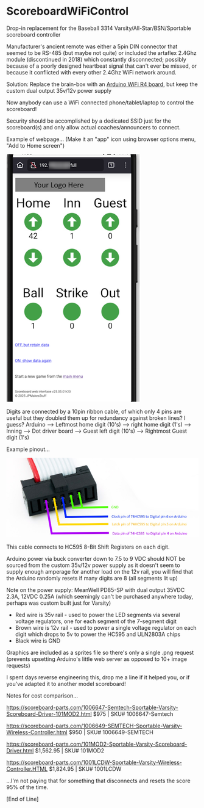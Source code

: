 # ScoreboardWiFiControl
Drop-in replacement for the Baseball 3314 Varsity/All-Star/BSN/Sportable scoreboard controller

Manufacturer's ancient remote was either a 5pin DIN connector that seemed to be RS-485 (but maybe not quite) or included the artaflex 2.4Ghz module (discontinued in 2018) which constantly disconnected; possibly because of a poorly designed heartbeat signal that can't ever be missed, or because it conflicted with every other 2.4Ghz WiFi network around.

Solution: Replace the brain-box with an [Arduino WiFi R4 board](https://store.arduino.cc/products/uno-r4-wifi), but keep the custom dual output 35v/12v power supply

Now anybody can use a WiFi connected phone/tablet/laptop to control the scoreboard!

Security should be accomplished by a dedicated SSID just for the scoreboard(s) and only allow actual coaches/announcers to connect.

Example of webpage... (Make it an "app" icon using browser options menu, "Add to Home screen")

![Webpage_Screenshot_On_Phone](https://github.com/JPMakesStuff/ScoreboardWiFiControl/blob/main/Webpage_Screenshot_On_Phone.png?raw=true)

Digits are connected by a 10pin ribbon cable, of which only 4 pins are useful but they doubled them up for redundancy against broken lines? I guess?
Arduino --> Leftmost home digit (10's) --> right home digit (1's) --> Inning --> Dot driver board --> Guest left digit (10's) --> Rightmost Guest digit (1's)

Example pinout...

![10pin connector](https://github.com/JPMakesStuff/ScoreboardWiFiControl/blob/main/10pin_ribbon_cable.jpg?raw=true)

This cable connects to HC595 8-Bit Shift Registers on each digit.

Arduino power via buck converter down to 7.5 to 9 VDC should NOT be sourced from the custom 35v/12v power supply as it doesn't seem to supply enough amperage for another load on the 12v rail, you will find that the Arduino randomly resets if many digits are 8 (all segments lit up)

Note on the power supply: MeanWell PD85-SP with dual output 35VDC 2.3A, 12VDC 0.25A (which seemingly can't be purchased anywhere today, perhaps was custom built just for Varsity)
 - Red wire is 35v rail - used to power the LED segments via several voltage regulators, one for each segment of the 7-segment digit
 - Brown wire is 12v rail - used to power a single voltage regulator on each digit which drops to 5v to power the HC595 and ULN2803A chips
 - Black wire is GND

Graphics are included as a sprites file so there's only a single .png request (prevents upsetting Arduino's little web server as opposed to 10+ image requests)

I spent days reverse engineering this, drop me a line if it helped you, or if you've adapted it to another model scoreboard!

Notes for cost comparison...

https://scoreboard-parts.com/1006647-Semtech-Sportable-Varsity-Scoreboard-Driver-101MOD2.html
$975 | SKU# 1006647-Semtech

https://scoreboard-parts.com/1006649-SEMTECH-Sportable-Varsity-Wireless-Controller.html
$950 | SKU# 1006649-SEMTECH

https://scoreboard-parts.com/101MOD2-Sportable-Varsity-Scoreboard-Driver.html
$1,562.95 | SKU# 101MOD2

https://scoreboard-parts.com/1001LCDW-Sportable-Varsity-Wireless-Controller.HTML
$1,824.95 | SKU# 1001LCDW

...I'm not paying that for something that disconnects and resets the score 95% of the time.

[End of Line]
